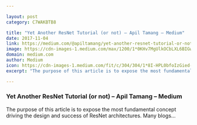 ```yaml
---

layout: post
category: C7WAKBTB8

title: "Yet Another ResNet Tutorial (or not) – Apil Tamang – Medium"
date: 2017-11-04
link: https://medium.com/@apiltamang/yet-another-resnet-tutorial-or-not-f6dd9515fcd7?source=rss------machine_learning-5
image: https://cdn-images-1.medium.com/max/1200/1*0KHv7MgUlkOCbLXL6BIGwA.png
domain: medium.com
author: Medium
icon: https://cdn-images-1.medium.com/fit/c/304/304/1*8I-HPL0bfoIzGied-dzOvA.png
excerpt: "The purpose of this article is to expose the most fundamental concept driving the design and success of ResNet architectures. Many blogs…"

---
```


### Yet Another ResNet Tutorial (or not) – Apil Tamang – Medium

The purpose of this article is to expose the most fundamental concept driving the design and success of ResNet architectures. Many blogs…
